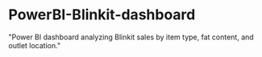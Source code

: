 # PowerBI-Blinkit-dashboard
"Power BI dashboard analyzing Blinkit sales by item type, fat content, and outlet location."
